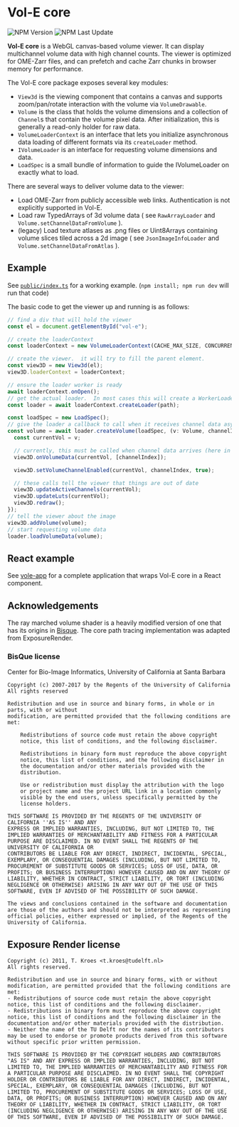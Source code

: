 # Vol-E core

![NPM Version](https://img.shields.io/npm/v/%40aics%2Fvole-core)
![NPM Last Update](https://img.shields.io/npm/last-update/%40aics%2Fvole-core)

**Vol-E core** is a WebGL canvas-based volume viewer. It can display multichannel volume data with high channel counts. The viewer is optimized for OME-Zarr files, and can prefetch and cache Zarr chunks in browser memory for performance.

The Vol-E core package exposes several key modules:

- `View3d` is the viewing component that contains a canvas and supports zoom/pan/rotate interaction with the volume via `VolumeDrawable`.
- `Volume` is the class that holds the volume dimensions and a collection of `Channel`s that contain the volume pixel data. After initialization, this is generally a read-only holder for raw data.
- `VolumeLoaderContext` is an interface that lets you initialize asynchronous data loading of different formats via its `createLoader` method.
- `IVolumeLoader` is an interface for requesting volume dimensions and data.
- `LoadSpec` is a small bundle of information to guide the IVolumeLoader on exactly what to load.

There are several ways to deliver volume data to the viewer:

- Load OME-Zarr from publicly accessible web links. Authentication is not explicitly supported in Vol-E.
- Load raw TypedArrays of 3d volume data ( see `RawArrayLoader` and `Volume.setChannelDataFromVolume` ).
- (legacy) Load texture atlases as .png files or Uint8Arrays containing volume slices tiled across a 2d image ( see `JsonImageInfoLoader` and `Volume.setChannelDataFromAtlas` ).

## Example

See [`public/index.ts`](./public/index.ts) for a working example. (`npm install; npm run dev` will run that code)

The basic code to get the viewer up and running is as follows:

```javascript
// find a div that will hold the viewer
const el = document.getElementById("vol-e");

// create the loaderContext
const loaderContext = new VolumeLoaderContext(CACHE_MAX_SIZE, CONCURRENCY_LIMIT, PREFETCH_CONCURRENCY_LIMIT);

// create the viewer.  it will try to fill the parent element.
const view3D = new View3d(el);
view3D.loaderContext = loaderContext;

// ensure the loader worker is ready
await loaderContext.onOpen();
// get the actual loader.  In most cases this will create a WorkerLoader that uses a OmeZarrLoader internally.
const loader = await loaderContext.createLoader(path);

const loadSpec = new LoadSpec();
// give the loader a callback to call when it receives channel data asynchronously
const volume = await loader.createVolume(loadSpec, (v: Volume, channelIndex: number) => {
  const currentVol = v;

  // currently, this must be called when channel data arrives (here in this callback)
  view3D.onVolumeData(currentVol, [channelIndex]);

  view3D.setVolumeChannelEnabled(currentVol, channelIndex, true);

  // these calls tell the viewer that things are out of date
  view3D.updateActiveChannels(currentVol);
  view3D.updateLuts(currentVol);
  view3D.redraw();
});
// tell the viewer about the image
view3D.addVolume(volume);
// start requesting volume data
loader.loadVolumeData(volume);
```

## React example

See [vole-app](https://github.com/allen-cell-animated/vole-app) for a complete application that wraps Vol-E core in a React component.

## Acknowledgements

The ray marched volume shader is a heavily modified version of one that has its origins in [Bisque](http://bioimage.ucsb.edu/bisque).
The core path tracing implementation was adapted from ExposureRender.

### BisQue license

Center for Bio-Image Informatics, University of California at Santa Barbara

```text
Copyright (c) 2007-2017 by the Regents of the University of California
All rights reserved

Redistribution and use in source and binary forms, in whole or in parts, with or without
modification, are permitted provided that the following conditions are met:

    Redistributions of source code must retain the above copyright
    notice, this list of conditions, and the following disclaimer.

    Redistributions in binary form must reproduce the above copyright
    notice, this list of conditions, and the following disclaimer in
    the documentation and/or other materials provided with the
    distribution.

    Use or redistribution must display the attribution with the logo
    or project name and the project URL link in a location commonly
    visible by the end users, unless specifically permitted by the
    license holders.

THIS SOFTWARE IS PROVIDED BY THE REGENTS OF THE UNIVERSITY OF CALIFORNIA ''AS IS'' AND ANY
EXPRESS OR IMPLIED WARRANTIES, INCLUDING, BUT NOT LIMITED TO, THE
IMPLIED WARRANTIES OF MERCHANTABILITY AND FITNESS FOR A PARTICULAR
PURPOSE ARE DISCLAIMED. IN NO EVENT SHALL THE REGENTS OF THE UNIVERSITY OF CALIFORNIA OR
CONTRIBUTORS BE LIABLE FOR ANY DIRECT, INDIRECT, INCIDENTAL, SPECIAL,
EXEMPLARY, OR CONSEQUENTIAL DAMAGES (INCLUDING, BUT NOT LIMITED TO,
PROCUREMENT OF SUBSTITUTE GOODS OR SERVICES; LOSS OF USE, DATA, OR
PROFITS; OR BUSINESS INTERRUPTION) HOWEVER CAUSED AND ON ANY THEORY OF
LIABILITY, WHETHER IN CONTRACT, STRICT LIABILITY, OR TORT (INCLUDING
NEGLIGENCE OR OTHERWISE) ARISING IN ANY WAY OUT OF THE USE OF THIS
SOFTWARE, EVEN IF ADVISED OF THE POSSIBILITY OF SUCH DAMAGE.

The views and conclusions contained in the software and documentation
are those of the authors and should not be interpreted as representing
official policies, either expressed or implied, of the Regents of the University of California.
```

## Exposure Render license

```text
Copyright (c) 2011, T. Kroes <t.kroes@tudelft.nl>
All rights reserved.

Redistribution and use in source and binary forms, with or without modification, are permitted provided that the following conditions are met:
- Redistributions of source code must retain the above copyright notice, this list of conditions and the following disclaimer.
- Redistributions in binary form must reproduce the above copyright notice, this list of conditions and the following disclaimer in the documentation and/or other materials provided with the distribution.
- Neither the name of the TU Delft nor the names of its contributors may be used to endorse or promote products derived from this software without specific prior written permission.

THIS SOFTWARE IS PROVIDED BY THE COPYRIGHT HOLDERS AND CONTRIBUTORS "AS IS" AND ANY EXPRESS OR IMPLIED WARRANTIES, INCLUDING, BUT NOT LIMITED TO, THE IMPLIED WARRANTIES OF MERCHANTABILITY AND FITNESS FOR A PARTICULAR PURPOSE ARE DISCLAIMED. IN NO EVENT SHALL THE COPYRIGHT HOLDER OR CONTRIBUTORS BE LIABLE FOR ANY DIRECT, INDIRECT, INCIDENTAL, SPECIAL, EXEMPLARY, OR CONSEQUENTIAL DAMAGES (INCLUDING, BUT NOT LIMITED TO, PROCUREMENT OF SUBSTITUTE GOODS OR SERVICES; LOSS OF USE, DATA, OR PROFITS; OR BUSINESS INTERRUPTION) HOWEVER CAUSED AND ON ANY THEORY OF LIABILITY, WHETHER IN CONTRACT, STRICT LIABILITY, OR TORT (INCLUDING NEGLIGENCE OR OTHERWISE) ARISING IN ANY WAY OUT OF THE USE OF THIS SOFTWARE, EVEN IF ADVISED OF THE POSSIBILITY OF SUCH DAMAGE.
```
